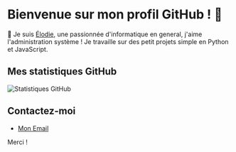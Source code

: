 # Bienvenue sur mon profil GitHub ! 👋

👋 Je suis [Élodie](https://hermito.fr), une passionnée d'informatique en general, j'aime l'administration système !
Je travaille sur des petit projets simple en Python et JavaScript.

## Mes statistiques GitHub
![Statistiques GitHub](https://github-readme-stats.vercel.app/api?username=hermitoff&show_icons=true&count_private=true)

## Contactez-moi

- [Mon Email](mailto:contact@hermitoff)

Merci !
